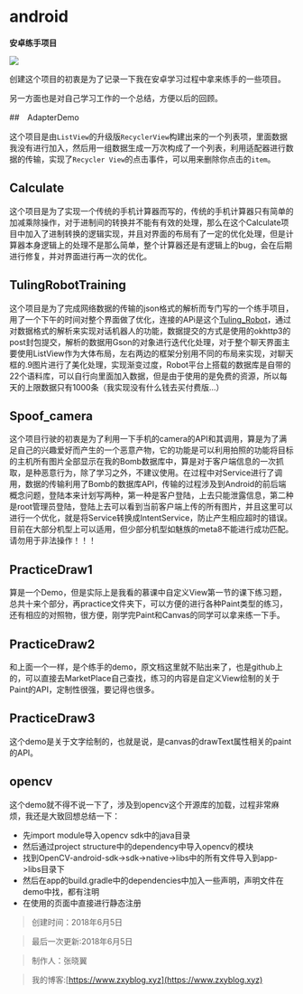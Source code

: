# android
**安卓练手项目**

<img src ="https://ss1.bdstatic.com/70cFuXSh_Q1YnxGkpoWK1HF6hhy/it/u=319776870,3039074219&fm=27&gp=0.jpg">

创建这个项目的初衷是为了记录一下我在安卓学习过程中拿来练手的一些项目。

另一方面也是对自己学习工作的一个总结，方便以后的回顾。


##　AdapterDemo

这个项目是由`ListView`的升级版`RecyclerView`构建出来的一个列表项，里面数据我没有进行加入，然后用一组数据生成一万次构成了一个列表，利用适配器进行数据的传输，实现了`Recycler View`的点击事件，可以用来删除你点击的`item`。


##  Calculate

这个项目是为了实现一个传统的手机计算器而写的，传统的手机计算器只有简单的加减乘除操作，对于进制间的转换并不能有有效的处理，那么在这个Calculate项目中加入了进制转换的逻辑实现，并且对界面的布局有了一定的优化处理，但是计算器本身逻辑上的处理不是那么简单，整个计算器还是有逻辑上的bug，会在后期进行修复，并对界面进行再一次的优化。

## TulingRobotTraining

这个项目是为了完成网络数据的传输的json格式的解析而专门写的一个练手项目，用了一个下午的时间对整个界面做了优化，连接的APi是这个[Tuling_Robot](http://www.tuling123.com)，通过对数据格式的解析来实现对话机器人的功能，数据提交的方式是使用的okhttp3的post封包提交，解析的数据用Gson的对象进行迭代化处理，对于整个聊天界面主要使用ListView作为大体布局，左右两边的框架分别用不同的布局来实现，对聊天框的.9图片进行了美化处理，实现渐变过度，Robot平台上搭载的数据库是自带的22个语料库，可以自行向里面加入数据，但是由于使用的是免费的资源，所以每天的上限数据只有1000条（我实现没有什么钱去买付费版...）


## Spoof_camera

这个项目行驶的初衷是为了利用一下手机的camera的API和其调用，算是为了满足自己的兴趣爱好而产生的一个恶意产物，它的功能是可以利用拍照的功能将目标的主机所有图片全部显示在我的Bomb数据库中，算是对于客户端信息的一次抓取，是种恶意行为，除了学习之外，不建议使用。在过程中对Service进行了调用，数据的传输利用了Bomb的数据库API，传输的过程涉及到Android的前后端概念问题，登陆本来计划写两种，第一种是客户登陆，上去只能泄露信息，第二种是root管理员登陆，登陆上去可以看到当前客户端上传的所有图片，并且这里可以进行一个优化，就是将Service转换成IntentService，防止产生相应超时的错误。目前在大部分机型上可以适用，但少部分机型如魅族的meta8不能进行成功匹配。
请勿用于非法操作！！！

## PracticeDraw1

算是一个Demo，但是实际上是我看的慕课中自定义View第一节的课下练习题，总共十来个部分，再practice文件夹下，可以方便的进行各种Paint类型的练习，还有相应的对照物，很方便，刚学完Paint和Canvas的同学可以拿来练一下手。


## PracticeDraw2

和上面一个一样，是个练手的demo，原文档这里就不贴出来了，也是github上的，可以直接去MarketPlace自己查找，练习的内容是自定义View绘制的关于Paint的API，定制性很强，要记得也很多。

## PracticeDraw3

这个demo是关于文字绘制的，也就是说，是canvas的drawText属性相关的paint的API。

## opencv

这个demo就不得不说一下了，涉及到opencv这个开源库的加载，过程非常麻烦，我还是大致回想总结一下：

- 先import module导入opencv sdk中的java目录
- 然后通过project structure中的dependency中导入opencv的模块
- 找到OpenCV-android-sdk->sdk->native->libs中的所有文件导入到app->libs目录下
- 然后在app的build.gradle中的dependencies中加入一些声明，声明文件在demo中找，都有注明
- 在使用的页面中直接进行静态注册


> 创建时间：2018年6月5日

> 最后一次更新:2018年6月5日

> 制作人：张晓翼

> 我的博客:[https://www.zxyblog.xyz](https://www.zxyblog.xyz)
